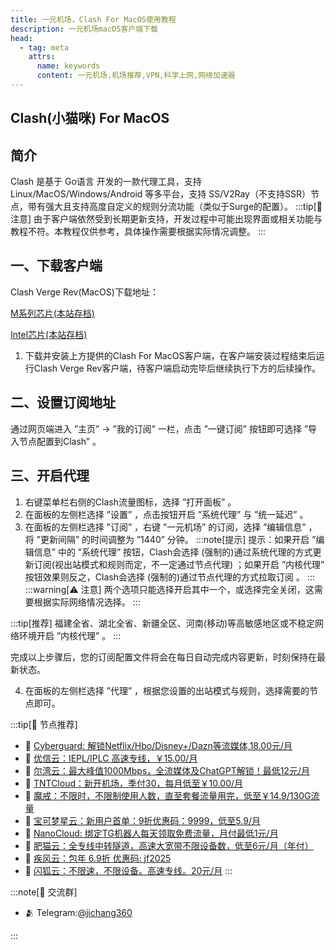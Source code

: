 ```yaml
---
title: 一元机场，Clash For MacOS使用教程
description: 一元机场macOS客户端下载
head:
  - tag: meta
    attrs:
      name: keywords
      content: 一元机场,机场推荐,VPN,科学上网,网络加速器
---
```

## Clash(小猫咪) For MacOS
## 简介
Clash 是基于 Go语言 开发的一款代理工具，支持 Linux/MacOS/Windows/Android 等多平台，支持 SS/V2Ray（不支持SSR）节点，带有强大且支持高度自定义的规则分流功能（类似于Surge的配置）。
:::tip[📝 注意]
由于客户端依然受到长期更新支持，开发过程中可能出现界面或相关功能与教程不符。本教程仅供参考，具体操作需要根据实际情况调整。
:::
## 一、下载客户端
Clash Verge Rev(MacOS)下载地址：

[M系列芯片(本站存档)](https://cmhk.node-is.green/d/root/clash_verge_arm.dmg)

[Intel芯片(本站存档)](https://cmhk.node-is.green/d/root/clash_verge_intel.dmg)
1. 下载并安装上方提供的Clash For MacOS客户端，在客户端安装过程结束后运行Clash Verge Rev客户端，待客户端启动完毕后继续执行下方的后续操作。
## 二、设置订阅地址
通过网页端进入 ”主页” -> ”我的订阅” 一栏，点击 ”一键订阅” 按钮即可选择 ”导入节点配置到Clash” 。
## 三、开启代理
1. 右键菜单栏右侧的Clash流量图标，选择 ”打开面板” 。
2. 在面板的左侧栏选择 ”设置” ，点击按钮开启 ”系统代理” 与 ”统一延迟” 。
3. 在面板的左侧栏选择 ”订阅” ，右键 ”一元机场” 的订阅，选择 ”编辑信息” ，将 ”更新间隔” 的时间调整为 ”1440” 分钟。
:::note[提示]
提示：如果开启 ”编辑信息” 中的 ”系统代理” 按钮，Clash会选择 (强制的)通过系统代理的方式更新订阅(视出站模式和规则而定，不一定通过节点代理) ；如果开启 ”内核代理” 按钮效果则反之，Clash会选择 (强制的)通过节点代理的方式拉取订阅 。
:::
:::warning[⚠️ 注意]
两个选项只能选择开启其中一个，或选择完全关闭，这需要根据实际网络情况选择。
:::

:::tip[推荐]
福建全省、湖北全省、新疆全区、河南(移动)等高敏感地区或不稳定网络环境开启 ”内核代理” 。
:::

完成以上步骤后，您的订阅配置文件将会在每日自动完成内容更新，时刻保持在最新状态。

4. 在面板的左侧栏选择 ”代理” ，根据您设置的出站模式与规则，选择需要的节点即可。


:::tip[🎉 节点推荐]
- 🚀 [Cyberguard: 解锁Netflix/Hbo/Disney+/Dazn等流媒体,18.00元/月](https://www.cyberguard.best/#/register?code=XsreC0T5)<br>
- 🚀 [优信云：IEPL/IPLC 高速专线，￥15.00/月](https://www.优信云.com/#/register?code=JRtE5uIV)<br>
- 🚀 [尔湾云：最大峰值1000Mbps，全流媒体及ChatGPT解锁！最低12元/月](https://erwan6.net/auth/register?code=BoObCd)<br>
- 🚀 [TNTCloud：新开机场，季付30，每月低至￥10.00/月](https://haibing822.tntvipaff.cc/#/register?code=GtjJVgml)<br>
- 🚀 [魔戒：不限时，不限制使用人数，直至套餐流量用完，低至￥14.9/130G流量](https://mojie.app/#/register?code=sSdtPtLo)<br>
- 🚀 [宝可梦星云：新用户首单：9折优惠码：9999，低至5.9/月 ](https://a.suola.link/pokemon)<br>
- 🚀 [NanoCloud: 绑定TG机器人每天领取免费流量，月付最低1元/月](https://edu.uodoo.bid/auth/register?code=JMiOQDHf)<br>
- 🚀 [肥猫云：全专线中转隧道，高速大宽带不限设备数，低至6元/月（年付）](https://fchb1188.fcvipaff.cc/register?aff=X1vZd2wf)<br>
- 🚀 [疾风云：包年 6.9折 优惠码: jf2025](https://homes.tr25.cn?code=ReCm)<br>
- 🚀 [闪狐云：不限速，不限设备。高速专线。20元/月](https://inv02.ffaff.cc/register?aff=WQApz2pv)
:::

:::note[💬 交流群]

- 🫂 Telegram:[@jichang360](https://t.me/jichang360)

:::